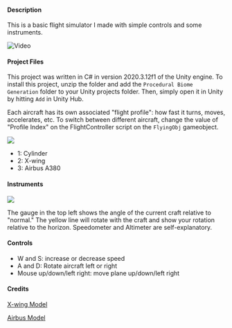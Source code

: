 #### Description

This is a basic flight simulator I made with simple controls and some instruments. 

![Video](https://cdn.discordapp.com/attachments/690652979036028929/883475801868214282/display_gif.gif)

#### Project Files

This project was written in C# in version 2020.3.12f1 of the Unity engine. To install this project, unzip the folder and add the `Procedural Biome Generation` folder to
your Unity projects folder. Then, simply open it in Unity by hitting `Add` in Unity Hub.


Each aircraft has its own associated "flight profile": how fast it turns, moves,
accelerates, etc. To switch between different aircraft, change the value of "Profile Index" on the FlightController script on the `FlyingObj` gameobject.


![](https://cdn.discordapp.com/attachments/690652979036028929/883393659834339338/unknown.png)

* 1: Cylinder
* 2: X-wing
* 3: Airbus A380

#### Instruments

![](https://cdn.discordapp.com/attachments/690652979036028929/883395459220135957/Untitled.png)

The gauge in the top left shows the angle of the current craft relative to "normal." The yellow line will rotate with the craft and show your rotation relative to the horizon. Speedometer and Altimeter are self-explanatory. 

#### Controls

* W and S: increase or decrease speed
* A and D: Rotate aircraft left or right
* Mouse up/down/left right: move plane up/down/left right

#### Credits

[X-wing Model](https://sketchfab.com/3d-models/x-wing-game-res-uhuZnTJCksW96EYFa92KVZhMY2b)

[Airbus Model](https://sketchfab.com/3d-models/airbus-a380-4dbb5e4cbc7b42fbb74c3bde5491b165)

